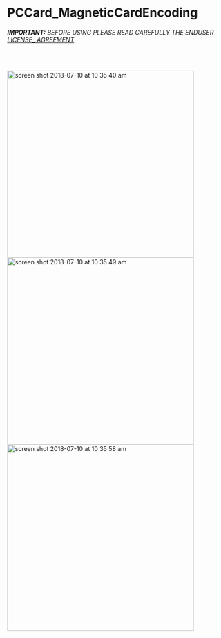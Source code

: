# PCCard_MagneticCardEncoding
###### __IMPORTANT:__ BEFORE USING PLEASE READ CAREFULLY THE ENDUSER [LICENSE_ AGREEMENT](http://link-os.github.io/Zebra_SDK_EULA.pdf)
<br />



<p float="left">
<img width="432" height=”600” alt="screen shot 2018-07-10 at 10 35 40 am" src="https://user-images.githubusercontent.com/41017424/42520902-16e06cd8-842d-11e8-841e-f57e48b3242e.png">
<img width="432" height=”600” alt="screen shot 2018-07-10 at 10 35 49 am" src="https://user-images.githubusercontent.com/41017424/42520906-184ac2f8-842d-11e8-8741-ab0bee547c0d.png">
<img width="432" height=”600” alt="screen shot 2018-07-10 at 10 35 58 am" src="https://user-images.githubusercontent.com/41017424/42520913-1ab0acb0-842d-11e8-8819-786002d36bf1.png">
</p>
